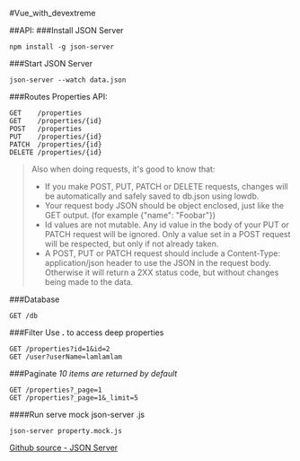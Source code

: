 #Vue_with_devextreme

##API:
###Install JSON Server
```
npm install -g json-server
```
###Start JSON Server
```
json-server --watch data.json
```
###Routes
Properties API:
```
GET    /properties
GET    /properties/{id}
POST   /properties
PUT    /properties/{id}
PATCH  /properties/{id}
DELETE /properties/{id}
```
>Also when doing requests, it's good to know that:
>* If you make POST, PUT, PATCH or DELETE requests, 
>changes will be automatically and safely saved to db.json using lowdb.
>* Your request body JSON should be object enclosed, 
>just like the GET output. (for example {"name": "Foobar"})
>* Id values are not mutable. 
>Any id value in the body of your PUT or PATCH request will be ignored.
> Only a value set in a POST request will be respected, but only if not already taken.
>* A POST, PUT or PATCH request should include
> a Content-Type: application/json header to use the JSON in the request body. 
>Otherwise it will return a 2XX status code, but without changes being made to the data.

###Database
```
GET /db
```
###Filter
Use **.** to access deep properties
```
GET /properties?id=1&id=2
GET /user?userName=lamlamlam
```
###Paginate
_10 items are returned by default_
```
GET /properties?_page=1
GET /properties?_page=1&_limit=5
```

####Run serve mock
json-server <name>.js
```
json-server property.mock.js
```
[Github source - JSON Server](https://github.com/typicode/json-server)

